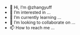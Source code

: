 - 👋 Hi, I’m @zhangyuff
- 👀 I’m interested in ...
- 🌱 I’m currently learning ...
- 💞️ I’m looking to collaborate on ...
- 📫 How to reach me ...

<!---
zhangyuff/zhangyuff is a ✨ special ✨ repository because its `README.md` (this file) appears on your GitHub profile.
You can click the Preview link to take a look at your changes.
--->
